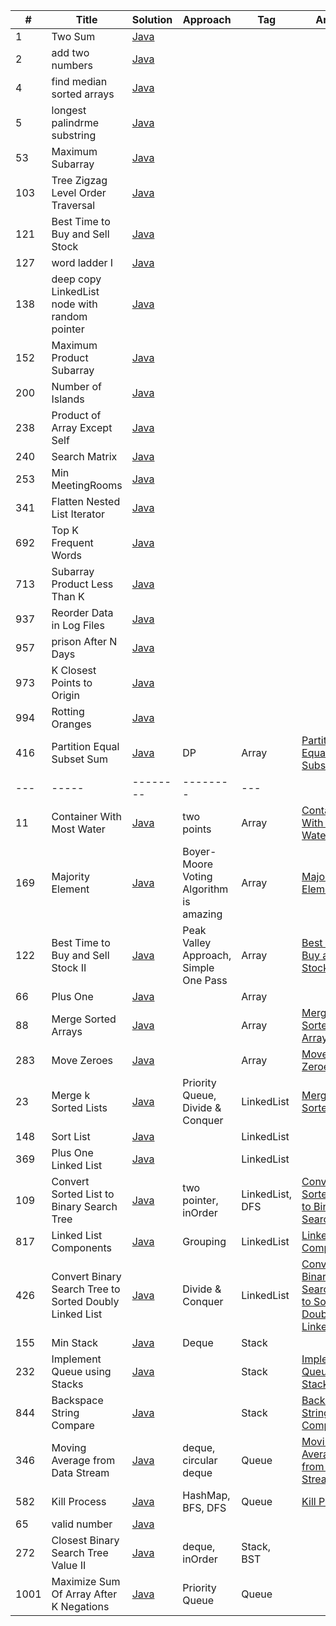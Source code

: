 | # | Title | Solution | Approach | Tag | Article | Image |
|---| ----- | -------- | -------- | --- | ------- | ----- |
| 1 | Two Sum | [Java](./src/main/java/leetcode/Solution1.java)
| 2 | add two numbers | [Java](./src/main/java/leetcode/Solution2.java)
| 4 | find median sorted arrays | [Java](./src/main/java/leetcode/Solution4.java)
| 5 | longest palindrme substring | [Java](./src/main/java/leetcode/Solution5.java)
| 53 | Maximum Subarray | [Java](./src/main/java/leetcode/Solution53.java)
| 103 | Tree Zigzag Level Order Traversal | [Java](./src/main/java/leetcode/Solution103.java)
| 121 | Best Time to Buy and Sell Stock  | [Java](./src/main/java/leetcode/Solution121.java)
| 127 | word ladder I | [Java](./src/main/java/leetcode/Solution127.java)
| 138 | deep copy LinkedList node with random pointer | [Java](./src/main/java/leetcode/Solution138.java)
| 152 | Maximum Product Subarray | [Java](./src/main/java/leetcode/Solution152.java)
| 200 | Number of Islands | [Java](./src/main/java/leetcode/Solution200.java)
| 238 | Product of Array Except Self | [Java](./src/main/java/leetcode/Solution238.java)
| 240 | Search Matrix | [Java](./src/main/java/leetcode/Solution240.java)
| 253 | Min MeetingRooms | [Java](./src/main/java/leetcode/Solution253.java)
| 341 | Flatten Nested List Iterator | [Java](./src/main/java/leetcode/Solution341.java)
| 692 | Top K Frequent Words | [Java](./src/main/java/leetcode/Solution692.java)
| 713 | Subarray Product Less Than K | [Java](./src/main/java/leetcode/Solution713.java)
| 937 | Reorder Data in Log Files | [Java](./src/main/java/leetcode/Solution937.java)
| 957 | prison After N Days | [Java](./src/main/java/leetcode/Solution957.java)
| 973 | K Closest Points to Origin | [Java](./src/main/java/leetcode/Solution973.java)
| 994 | Rotting Oranges | [Java](./src/main/java/leetcode/Solution994.java)
| 416 | Partition Equal Subset Sum | [Java](./src/main/java/leetcode/Solution416.java) | DP | Array | [Partition Equal Subset Sum](https://leetcode.com/articles/partition-to-k-equal-sum-subsets/)
| --- | ----- | -------- | -------- | --- |
| 11 | Container With Most Water | [Java](./src/main/java/leetcode/Solution11.java) | two points | Array | [Container With Most Water](https://leetcode.com/articles/container-with-most-water/)
| 169 | Majority Element | [Java](./src/main/java/leetcode/Solution169.java) | Boyer-Moore Voting Algorithm is amazing | Array | [Majority Element](https://leetcode.com/articles/majority-element/)
| 122 | Best Time to Buy and Sell Stock II | [Java](./src/main/java/leetcode/Solution122.java) | Peak Valley Approach, Simple One Pass | Array | [Best Time to Buy and Sell Stock II](https://leetcode.com/articles/best-time-to-buy-and-sell-stock-ii)
| 66 | Plus One | [Java](./src/main/java/leetcode/Solution66.java) |  | Array
| 88 | Merge Sorted Arrays | [Java](./src/main/java/leetcode/Solution88.java) |  | Array | [Merge Sorted Arrays](https://leetcode.com/articles/merge-sorted-arrays/)
| 283 | Move Zeroes | [Java](./src/main/java/leetcode/Solution283.java) |  | Array | [Move Zeroes](https://leetcode.com/articles/move-zeroes/)
| 23 | Merge k Sorted Lists | [Java](./src/main/java/leetcode/Solution23.java) | Priority Queue, Divide & Conquer | LinkedList | [Merge k Sorted Lists](https://leetcode.com/articles/merge-k-sorted-list/)
| 148 | Sort List | [Java](./src/main/java/leetcode/Solution148.java) |  | LinkedList | 
| 369 | Plus One Linked List | [Java](./src/main/java/leetcode/Solution369.java) |  | LinkedList 
| 109 | Convert Sorted List to Binary Search Tree | [Java](./src/main/java/leetcode/Solution109.java) | two pointer, inOrder | LinkedList, DFS | [Convert Sorted List to Binary Search Tree](https://leetcode.com/articles/convert-sorted-list-to-binary-search-tree/)
| 817 | Linked List Components | [Java](./src/main/java/leetcode/Solution817.java) | Grouping | LinkedList | [Linked List Components](https://leetcode.com/articles/linked-list-components/)
| 426 | Convert Binary Search Tree to Sorted Doubly Linked List | [Java](./src/main/java/leetcode/Solution426.java) | Divide & Conquer | LinkedList | [Convert Binary Search Tree to Sorted Doubly Linked List](https://leetcode.com/articles/convert-binary-search-tree-to-sorted-doubly-linked/) | [BST](./src/main/java/image/426-2.png)
| 155 | Min Stack | [Java](./src/main/java/leetcode/Solution155.java) | Deque | Stack
| 232 | Implement Queue using Stacks | [Java](./src/main/java/leetcode/Solution232.java) |  | Stack | [Implement Queue using Stacks](https://leetcode.com/articles/implement-queue-using-stacks/) | [push](./src/main/java/image/implement-queue-using-stacks-push.png) [pop](./src/main/java/image/implement-queue-using-stacks-pop.png)
| 844 | Backspace String Compare | [Java](./src/main/java/leetcode/Solution844.java) |  | Stack | [Backspace String Compare](https://leetcode.com/articles/backspace-string-compare/)
| 346 | Moving Average from Data Stream | [Java](./src/main/java/leetcode/Solution346.java) | deque, circular deque | Queue | [Moving Average from Data Stream](https://leetcode.com/articles/moving-average-from-data-stream/)
| 582 | Kill Process | [Java](./src/main/java/leetcode/Solution582.java) | HashMap, BFS, DFS | Queue | [Kill Process](https://leetcode.com/articles/kill-process/)
| 65 | valid number | [Java](./src/main/java/leetcode/Solution65.java) | 
| 272 | Closest Binary Search Tree Value II | [Java](./src/main/java/linkedin/Solution272.java) | deque, inOrder | Stack, BST
| 1001 | Maximize Sum Of Array After K Negations | [Java](./src/main/java/linkedin/Solution1001.java) | Priority Queue | Queue